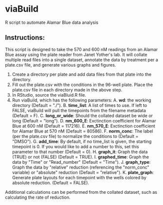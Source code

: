 # viaBuild
R script to automate Alamar Blue data analysis

## Instructions:
This script is designed to take the 570 and 600 nM readings from an Alamar Blue assay using the plate reader from Janet Yother's lab. It will collate multiple read files into a single dataset, annotate the data by treatment per a plate.csv file, and generate various graphs and figures.

1. Create a directory per plate and add data files from that plate into the directory.
2. Fill out the plate.csv with the conditions in the 96-well plate. Place the plate.csv file in each directory made in the above step.
3. In RStudio, source the viaBluid.R file.
4. Run viaBuild, which has the following parameters:
  A. **wd**: the working directory (Default = "./").
  B. **time_list**: A list of times to use. If left to FALSE, viaBuild will pull the timepoints from the filename metadata (Default = F).
  C. **long_or_wide**: Should the collated dataset be wide or long (Default = "long").
  D. **nm_600_E**: Exctinction coefficient for Alamar Blue at 600 nM (Default = 117216).
  E. **nm_570_E**: Exctinction coefficient for Alamar Blue at 570 nM (Default = 80586).
  F. **norm_conc**: The label (per the plate.csv file) to normalize the conditions to (Default = "DMSO").
  G. **add_time**: By default, if no time_list is given, the starting timepoint is 0. If you would like to add a number to this, set this parameter to that number (Default = 0).
  H. **graph_it**: Graph the data (TRUE) or not (FALSE) (Default = TRUE).
  I. **graphed_time**: Graph the data by "Time" or "Read_number" (Default = "Time").
  J. **graph_type**: Graph the data by "relative" reduction (referencing the "norm_conc" variable) or "absolute" reduction (Default = "relative").
  K. **plate_graph**: Generate plate layouts for each timepoint with the wells colored by absolute reduction. (Default = FALSE).
  
Additional calculations can be performed from the collated dataset, such as calculating the rate of reduction.
